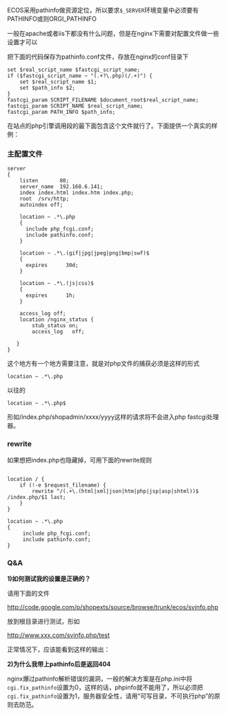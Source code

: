 ECOS采用pathinfo做资源定位，所以要求`$_SERVER`环境变量中必须要有PATHINFO或则ORGI\_PATHINFO

一般在apache或者iis下都没有什么问题，但是在nginx下需要对配置文件做一些设置才可以

把下面的代码保存为pathinfo.conf文件，存放在nginx的conf目录下

```
set $real_script_name $fastcgi_script_name;
if ($fastcgi_script_name ~ "(.+?\.php)(/.+)") {
    set $real_script_name $1;
    set $path_info $2;
}
fastcgi_param SCRIPT_FILENAME $document_root$real_script_name;
fastcgi_param SCRIPT_NAME $real_script_name;
fastcgi_param PATH_INFO $path_info;
```

在站点的php引擎调用段的最下面包含这个文件就行了。下面提供一个真实的样例：

### 主配置文件 ###

```
server
{
    listen       80;
    server_name  192.168.6.141;
    index index.html index.htm index.php;
    root  /srv/http;
    autoindex off;

    location ~ .*\.php
    {
      include php_fcgi.conf;
      include pathinfo.conf;
    }

    location ~ .*\.(gif|jpg|jpeg|png|bmp|swf)$
    {
      expires      30d;
    }

    location ~ .*\.(js|css)$
    {
      expires      1h;
    }

    access_log off;
    location /nginx_status {
        stub_status on;
        access_log   off;
 
   }
}
```

这个地方有一个地方需要注意，就是对php文件的捕获必须是这样的形式
```
location ~ .*\.php
```

以往的
```
location ~ .*\.php$
```

形如/index.php/shopadmin/xxxx/yyyy这样的请求将不会进入php fastcgi处理器。


### rewrite ###

如果想把index.php也隐藏掉，可用下面的rewrite规则

```

location / {
    if (!-e $request_filename) {
        rewrite ^/(.+\.(html|xml|json|htm|php|jsp|asp|shtml))$ /index.php/$1 last;
    }
}

location ~ .*\.php
{
     include php_fcgi.conf;
     include pathinfo.conf;
}

```

### Q&A ###

**1)如何测试我的设置是正确的？**

请用下面的文件

http://code.google.com/p/shopexts/source/browse/trunk/ecos/svinfo.php

放到根目录进行测试，形如

http://www.xxx.com/svinfo.php/test

正常情况下，应该能看到这样的输出：

**2)为什么我带上pathinfo后是返回404**

nginx爆过pathinfo解析错误的漏洞，一般的解决方案是在php.ini中将`cgi.fix_pathinfo`设置为0，这样的话，phpinfo就不能用了，所以必须把`cgi.fix_pathinfo`设置为1，服务器安全性，请用“可写目录，不可执行php”的原则去防范。